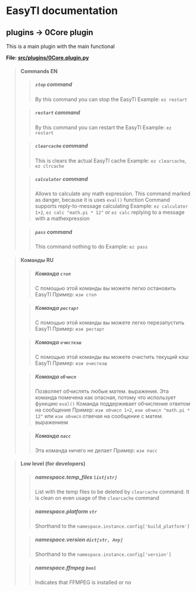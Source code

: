 # EasyTl documentation

## plugins -> 0Core plugin
This is a main plugin with the main functional

**File: [src/plugins/0Core.plugin.py](../../src/plugins/0Core.plugin.py)**

> #### Commands **EN**
> 
>> ##### `stop` command
>> By this command you can stop the EasyTl
>> Example: `ez restart`
> 
>> ##### `restart` command
>> By this command you can restart the EasyTl
>> Example: `ez restart`
>
>> ##### `clearcache` command
>> This is clears the actual EasyTl cache
>> Example: `ez clearcache`, `ez clrcache`
>
>> ##### `calculator` command
>> Allows to calculate any math expression. This command marked as danger, because it is uses `eval()` function
>> Command supports reply-to-message calculating
>> Example: `ez calculator 1+2`, `ez calc "math.pi * 12"` or `ez calc` replying to a message with a mathexpression
> 
>> ##### `pass` command
>> This command nothing to do
>> Example: `ez pass`

> #### Команды **RU**
> 
>> ##### Команда `стоп`
>> С помощью этой команды вы можете легко остановить EasyTl
>> Пример: `изи стоп`
> 
>> ##### Команда `рестарт`
>> С помощью этой команды вы можете легко перезапустить EasyTl
>> Пример: `изи рестарт`
>
>> ##### Команда `очисткэш`
>> С помощью этой команды вы можете очистить текущий кэш EasyTl
>> Пример: `изи очисткэш`
>
>> ##### Команда `обчисл`
>> Позволяет обчислять любые матем. выражения. Эта команда помечена как опасная, потому что использует функцию `eval()`
>> Команда поддерживает обчисление ответом на сообщение
>> Пример: `изи обчисл 1+2`, `изи обчисл "math.pi * 12"` или `изи обчисл` отвечая на сообщение с матем. выражением
> 
>> ##### Команда `пасс`
>> Эта команда ничего не делает
>> Пример: `изи пасс`

> #### Low level (for developers)
>
>> ##### namespace.temp_files `list[str]`
>> List with the temp files to be deleted by `clearcache` command.
>> It is clean on even usage of the `clearcache` command
> 
>> ##### namespace.platform `str`
>> Shorthand to the `namespace.instance.config['build_platform']`
> 
>> ##### namespace.version `dict[str, Any]`
>> Shorthand to the `namespace.instance.config['version']`
> 
>> ##### namespace.ffmpeg `bool`
>> Indicates that FFMPEG is installed or no